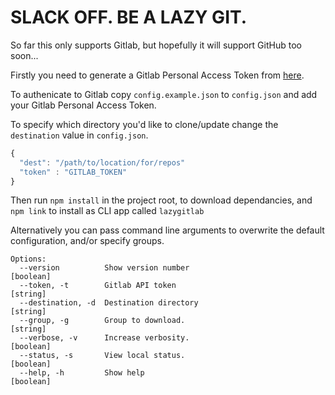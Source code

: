 # SLACK OFF. BE A LAZY GIT.

So far this only supports Gitlab, but hopefully it will support GitHub too
soon...

Firstly you need to generate a Gitlab Personal Access Token from
[here](https://gitlab.com/profile/personal_access_tokens).

To authenicate to Gitlab copy `config.example.json` to `config.json` and add your
Gitlab Personal Access Token.

To specify which directory you'd like to clone/update change the `destination`
value in `config.json`.

```javascript
{
  "dest": "/path/to/location/for/repos"
  "token" : "GITLAB_TOKEN"
}
```

Then run `npm install` in the project root, to download dependancies, and `npm
link` to install as CLI app called `lazygitlab`

Alternatively you can pass command line arguments to overwrite the default
configuration, and/or specify groups.

``` shell
Options:
  --version          Show version number                               [boolean]
  --token, -t        Gitlab API token                                   [string]
  --destination, -d  Destination directory                              [string]
  --group, -g        Group to download.                                 [string]
  --verbose, -v      Increase verbosity.                               [boolean]
  --status, -s       View local status.                                [boolean]
  --help, -h         Show help                                         [boolean]
```
